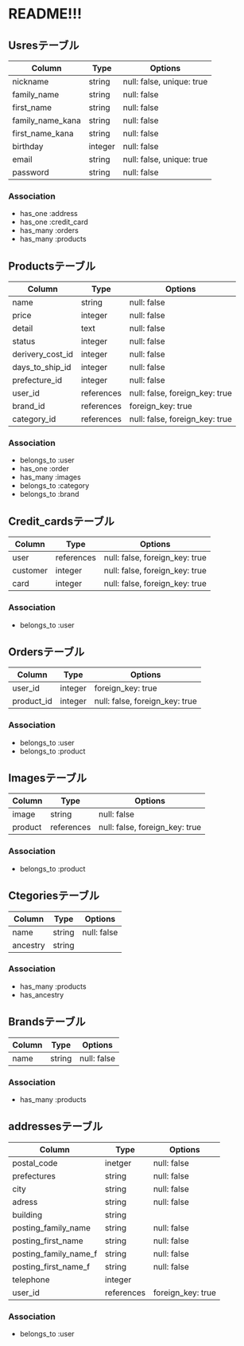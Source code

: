 # README!!!

## Usresテーブル
|Column|Type|Options|
|------|----|-------|
|nickname|string|null: false, unique: true|
|family_name|string|null: false|
|first_name|string|null: false|
|family_name_kana|string|null: false|
|first_name_kana|string|null: false|
|birthday|integer|null: false|
|email|string|null: false, unique: true|
|password|string|null: false|
### Association
- has_one :address
- has_one :credit_card
- has_many :orders
- has_many :products

## Productsテーブル
|Column|Type|Options|
|------|----|-------|
|name|string|null: false|
|price|integer|null: false|
|detail|text|null: false|
|status|integer|null: false|
|derivery_cost_id|integer|null: false|
|days_to_ship_id|integer|null: false|
|prefecture_id|integer|null: false|
|user_id|references|null: false, foreign_key: true|
|brand_id|references|foreign_key: true|
|category_id|references|null: false, foreign_key: true|
### Association
- belongs_to :user
- has_one :order
- has_many :images
- belongs_to :category
- belongs_to :brand

## Credit_cardsテーブル
|Column|Type|Options|
|------|----|-------|
|user|references|null: false, foreign_key: true|
|customer|integer|null: false, foreign_key: true|
|card|integer|null: false, foreign_key: true|
### Association
- belongs_to :user

## Ordersテーブル
|Column|Type|Options|
|------|----|-------|
|user_id|integer|foreign_key: true|
|product_id|integer|null: false, foreign_key: true|
### Association
- belongs_to :user
- belongs_to :product

## Imagesテーブル
|Column|Type|Options|
|------|----|-------|
|image|string|null: false|
|product|references|null: false, foreign_key: true|
### Association
- belongs_to :product

## Ctegoriesテーブル
|Column|Type|Options|
|------|----|-------|
|name|string|null: false|
|ancestry|string||
### Association
- has_many :products
- has_ancestry

## Brandsテーブル
|Column|Type|Options|
|------|----|-------|
|name|string|null: false|
### Association
- has_many :products

## addressesテーブル
|Column|Type|Options|
|------|----|-------|
|postal_code|inetger|null: false|
|prefectures|string|null: false|
|city|string|null: false|
|adress|string|null: false|
|building|string|
|posting_family_name|string|null: false|
|posting_first_name|string|null: false|
|posting_family_name_f|string|null: false|
|posting_first_name_f|string|null: false|
|telephone|integer|
|user_id|references|foreign_key: true|
### Association
- belongs_to :user

